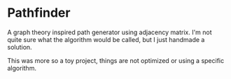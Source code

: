 # Pathfinder
A graph theory inspired path generator using adjacency matrix. I'm not quite sure what the algorithm would be called, but I just handmade a solution.

This was more so a toy project, things are not optimized or using a specific algorithm.
